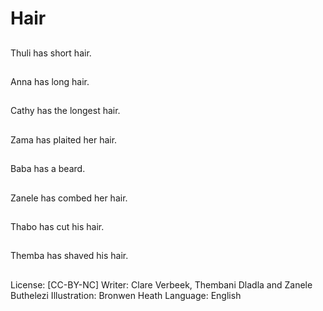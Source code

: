 # Hair

##
Thuli has short hair.

##
Anna has long hair.

##
Cathy has the longest
hair.

##
Zama has plaited her
hair.

##
Baba has a beard.

##
Zanele has combed her
hair.

##
Thabo has cut his hair.

##
Themba has shaved his
hair.

##
License: [CC-BY-NC]
Writer: Clare Verbeek, Thembani Dladla and Zanele
Buthelezi
Illustration: Bronwen Heath
Language: English
